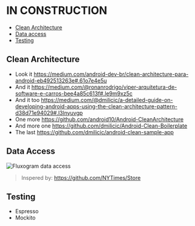 # IN CONSTRUCTION
* [Clean Architecture](#clean-architecture)
* [Data access](#data-access)
* [Testing](#testing)

## Clean Architecture
* Look it https://medium.com/android-dev-br/clean-architecture-para-android-eb492513263e#.61o7e4e5u
* And it https://medium.com/@ronanrodrigo/viper-arquitetura-de-software-e-carros-bee4a85c613f#.le9m9xz5c
* And it too https://medium.com/@dmilicic/a-detailed-guide-on-developing-android-apps-using-the-clean-architecture-pattern-d38d71e94029#.l3lnyuvgp
* One more https://github.com/android10/Android-CleanArchitecture
* And more one https://github.com/dmilicic/Android-Clean-Boilerplate
* The last https://github.com/dmilicic/android-clean-sample-app

## Data Access
![Fluxogram data access](https://raw.githubusercontent.com/NYTimes/Store/master/Images/store-3.jpg)
> Inspered by: https://github.com/NYTimes/Store


## Testing
- Espresso
- Mockito

